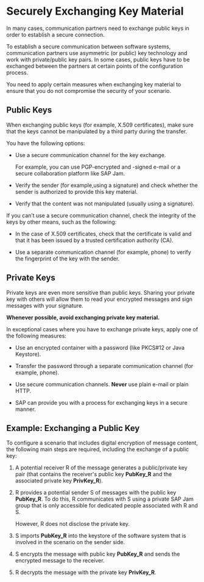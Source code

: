 <!-- loio908d93e6d6964bce8b2f02425f7e74cc -->

# Securely Exchanging Key Material

In many cases, communication partners need to exchange public keys in order to establish a secure connection.

To establish a secure communication between software systems, communication partners use asymmetric \(or public\) key technology and work with private/public key pairs. In some cases, public keys have to be exchanged between the partners at certain points of the configuration process.

You need to apply certain measures when exchanging key material to ensure that you do not compromise the security of your scenario.



## Public Keys

When exchanging public keys \(for example, X.509 certificates\), make sure that the keys cannot be manipulated by a third party during the transfer.

You have the following options:

-   Use a secure communication channel for the key exchange.

    For example, you can use PGP-encrypted and -signed e-mail or a secure collaboration platform like SAP Jam.

-   Verify the sender \(for example,using a signature\) and check whether the sender is authorized to provide this key material.

-   Verify that the content was not manipulated \(usually using a signature\).


If you can’t use a secure communication channel, check the integrity of the keys by other means, such as the following:

-   In the case of X.509 certificates, check that the certificate is valid and that it has been issued by a trusted certification authority \(CA\).

-   Use a separate communication channel \(for example, phone\) to verify the fingerprint of the key with the sender.




## Private Keys

Private keys are even more sensitive than public keys. Sharing your private key with others will allow them to read your encrypted messages and sign messages with your signature.

**Whenever possible, avoid exchanging private key material.**

In exceptional cases where you have to exchange private keys, apply one of the following measures:

-   Use an encrypted container with a password \(like PKCS\#12 or Java Keystore\).

-   Transfer the password through a separate communication channel \(for example, phone\).

-   Use secure communication channels. **Never** use plain e-mail or plain HTTP.

-   SAP can provide you with a process for exchanging keys in a secure manner.




## Example: Exchanging a Public Key

To configure a scenario that includes digital encryption of message content, the following main steps are required, including the exchange of a public key:

1.  A potential receiver R of the message generates a public/private key pair \(that contains the receiver's public key **PubKey\_R** and the associated private key **PrivKey\_R**\).

2.  R provides a potential sender S of messages with the public key **PubKey\_R**. To do this, R communicates with S using a private SAP Jam group that is only accessible for dedicated people associated with R and S.

    However, R does not disclose the private key.

3.  S imports **PubKey\_R** into the keystore of the software system that is involved in the scenario on the sender side.

4.  S encrypts the message with public key **PubKey\_R** and sends the encrypted message to the receiver.

5.  R decrypts the message with the private key **PrivKey\_R**.


